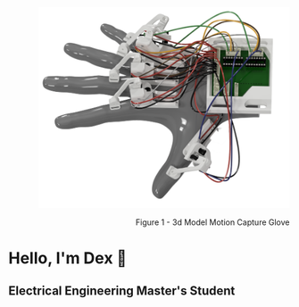 <p align="right">
  <img src="https://raw.githubusercontent.com/Dexray200/Dexray200/master/HandRender.png" width="450"/>
</p>
<div align="right">
  Figure 1 - 3d Model Motion Capture Glove
</div>

<h1 align="left">Hello, I'm Dex 🤙</h1>
<h2 align="left">Electrical Engineering Master's Student</h2>


